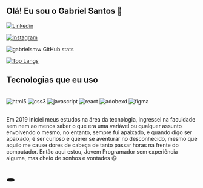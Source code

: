 ## Olá! Eu sou o Gabriel Santos 👋

[![Linkedin](https://img.shields.io/badge/LinkedIn-0077B5?style=for-the-badge&logo=linkedin&logoColor=white)](https://www.linkedin.com/in/gabriels1899/)

[![Instagram](https://img.shields.io/badge/Instagram-E4405F?style=for-the-badge&logo=instagram&logoColor=white)](https://www.instagram.com/gabriels1999_/)

![gabrielsmw GitHub stats](https://github-readme-stats.vercel.app/api?username=gabrielsmw&show_icons=true&theme=dracula)

[![Top Langs](https://github-readme-stats.vercel.app/api/top-langs/?username=gabrielsmw&layout=compact)](https://github.com/anuraghazra/github-readme-stats)

## Tecnologias que eu uso

<div style="display: inline_block"><br/>
<img align="center" alt="html5" src="https://img.shields.io/badge/HTML5-E34F26?style=for-the-badge&logo=html5&logoColor=white"/>
<img align="center" alt="css3" src="https://img.shields.io/badge/CSS3-1572B6?style=for-the-badge&logo=css3&logoColor=white"/>
<img align="center" alt="javascript" src="https://img.shields.io/badge/JavaScript-323330?style=for-the-badge&logo=javascript&logoColor=F7DF1E"/>
<img align="center" alt="react" src="https://img.shields.io/badge/React-20232A?style=for-the-badge&logo=react&logoColor=61DAFB"/>
<img align="center" alt="adobexd" src="https://img.shields.io/badge/Adobe%20XD-470137?style=for-the-badge&logo=Adobe%20XD&logoColor=#FF61F6"/>
<img align="center" alt="figma" src="https://img.shields.io/badge/Figma-F24E1E?style=for-the-badge&logo=figma&logoColor=white"/>
</div><br/>

Em 2019 iniciei meus estudos na área da tecnologia, ingressei na faculdade sem nem ao menos saber o que era uma variável ou qualquer assunto envolvendo o mesmo, no entanto, sempre fui apaixado, e quando digo ser apaixado, é ser curioso e querer se aventurar no desconhecido, mesmo que aquilo me cause dores de cabeça de tanto passar horas na frente do computador. Então aqui estou, Jovem Programador sem experiência alguma, mas cheio de sonhos e vontades 😃

## 🕳️
